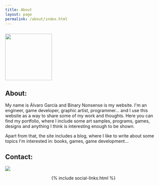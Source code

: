 ```yaml
---
title: About
layout: page
permalink: /about/index.html
---
```

<p style="margin-top: 25px;"><img src="../assets/images/logo.png" width="150px"></p>

<h2>About:</h2>

<p>My name is Álvaro García and Binary Nonsense is my website. I'm an engineer, game developer, graphic artist, programmer... and I use this website as a way to share some of my work and thoughts. Here you can find my portfolio, where I include some art samples, programs, games, designs and anything I think is interesting enough to be shown. </p>

<p>Apart from that, the site includes a blog, where I like to write about some topics I'm interested in: books, games, game development...</p>

<h2>Contact:</h2>

<p><img src="../assets/images/mail.png"></p>

<link href="https://maxcdn.bootstrapcdn.com/font-awesome/4.4.0/css/font-awesome.min.css" rel="stylesheet" integrity="sha256-k2/8zcNbxVIh5mnQ52A0r3a6jAgMGxFJFE2707UxGCk= sha512-ZV9KawG2Legkwp3nAlxLIVFudTauWuBpC10uEafMHYL0Sarrz5A7G79kXh5+5+woxQ5HM559XX2UZjMJ36Wplg==" crossorigin="anonymous">
<div style="text-align: center;">
{% include social-links.html %}
</div>
